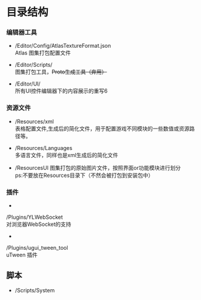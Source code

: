# 目录结构  


### 编辑器工具
*  /Editor/Config/AtlasTextureFormat.json  
Atlas 图集打包配置文件  

*  /Editor/Scripts/  
图集打包工具，~~Proto生成工具（弃用）~~  

*  /Editor/UI/  
所有UI控件编辑器下的内容展示的重写6


### 资源文件  
*  /Resources/xml  
表格配置文件,生成后的简化文件，用于配置游戏不同模块的一些数值或资源路径等。

*  /Resources/Languages  
多语言文件，同样也是xml生成后的简化文件

*  /ResourcesUI
图集打包的原始图片文件，按照界面or功能模块进行划分  
ps:不要放在Resources目录下（不然会被打包到安装包中）



### 插件  
*  
/Plugins/YLWebSocket  
对浏览器WebSocket的支持  

*  
/Plugins/ugui_tween_tool  
uTween 插件

## 脚本
*  /Scripts/System
